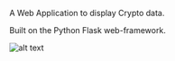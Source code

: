 A Web Application to display Crypto data.

Built on the Python Flask web-framework. 

![alt text](https://github.com/seabass118/CryptoApp/CryptoApp_screenshot.png?raw=true)
